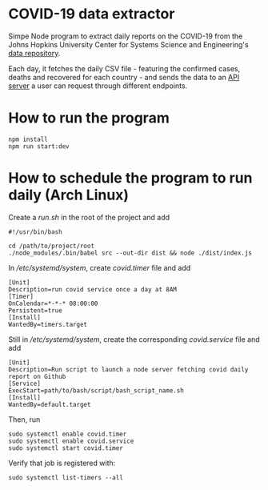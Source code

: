 # COVID-19 data extractor

Simpe Node program to extract daily reports on the COVID-19 from the Johns Hopkins University Center for Systems Science and Engineering's [data repository](https://github.com/CSSEGISandData/COVID-19).

Each day, it fetches the daily CSV file - featuring the confirmed cases, deaths and recovered for each country - and sends the data to an [API server](https://github.com/GregVes/covid-19-api-server) a user can request through different endpoints.

# How to run the program

```
npm install
npm run start:dev
```

# How to schedule the program to run daily (Arch Linux)

Create a *run.sh* in the root of the project and add

```
#!/usr/bin/bash

cd /path/to/project/root
./node_modules/.bin/babel src --out-dir dist && node ./dist/index.js
```

In */etc/systemd/system*, create *covid.timer* file and add

```
[Unit]
Description=run covid service once a day at 8AM
[Timer]
OnCalendar=*-*-* 08:00:00
Persistent=true
[Install]
WantedBy=timers.target
```

Still in */etc/systemd/system*, create the corresponding *covid.service* file and add

```
[Unit]
Description=Run script to launch a node server fetching covid daily report on Github
[Service]
ExecStart=path/to/bash/script/bash_script_name.sh
[Install]
WantedBy=default.target
```

Then, run 

```
sudo systemctl enable covid.timer
sudo systemctl enable covid.service
sudo systemctl start covid.timer
```

Verify that job is registered with: 

```
sudo systemctl list-timers --all
```

